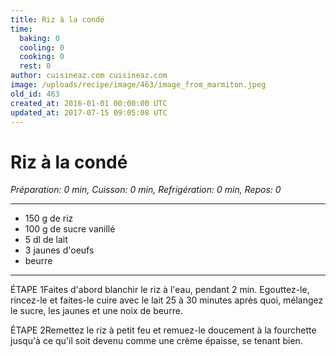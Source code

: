 ```yaml
---
title: Riz à la condé
time:
  baking: 0
  cooling: 0
  cooking: 0
  rest: 0
author: cuisineaz.com cuisineaz.com
image: /uploads/recipe/image/463/image_from_marmiton.jpeg
old_id: 463
created_at: 2016-01-01 00:00:00 UTC
updated_at: 2017-07-15 09:05:08 UTC
---
```


# Riz à la condé

_Préparation: 0 min, Cuisson: 0 min, Refrigération: 0 min, Repos: 0_

---

- 150 g de riz
- 100 g de sucre vanillé
- 5 dl de lait
- 3 jaunes d'oeufs
- beurre

---

ÉTAPE 1Faites d'abord blanchir le riz à l'eau, pendant 2 min. Egouttez-le, rincez-le et faites-le cuire avec le lait 25 à 30 minutes après quoi, mélangez le sucre, les jaunes et une noix de beurre.

ÉTAPE 2Remettez le riz à petit feu et remuez-le doucement à la fourchette jusqu'à ce qu'il soit devenu comme une crème épaisse, se tenant bien.
